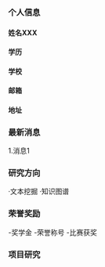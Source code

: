 ### 个人信息
#### 姓名XXX
#### 学历
#### 学校
#### 邮箱
#### 地址

### 最新消息
1.消息1

### 研究方向
·文本挖掘
·知识图谱

### 荣誉奖励
-奖学金
-荣誉称号
-比赛获奖

### 项目研究

